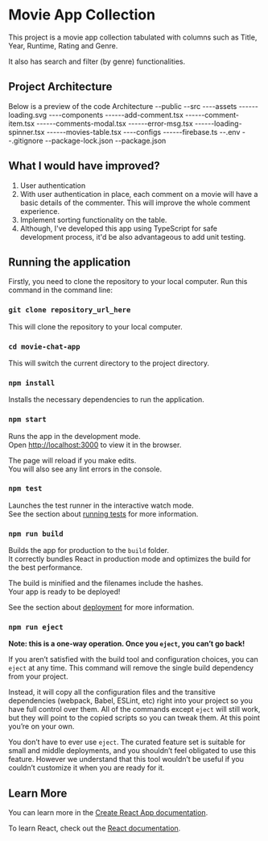# Movie App Collection

This project is a movie app collection tabulated with columns such as Title, Year, Runtime, Rating and Genre.

It also has search and filter (by genre) functionalities.

## Project Architecture

Below is a preview of the code Architecture
--public
--src
----assets
------loading.svg
----components
------add-comment.tsx
------comment-item.tsx
------comments-modal.tsx
------error-msg.tsx
------loading-spinner.tsx
------movies-table.tsx
----configs
------firebase.ts
--.env
--.gitignore
--package-lock.json
--package.json

## What I would have improved?

1. User authentication
2. With user authentication in place, each comment on a movie will have a basic details of the commenter. This will improve the whole comment experience.
3. Implement sorting functionality on the table.
4. Although, I've developed this app using TypeScript for safe development process, it'd be also advantageous to add unit testing.

## Running the application

Firstly, you need to clone the repository to your local computer.
Run this command in the command line:

### `git clone repository_url_here`

This will clone the repository to your local computer.

### `cd movie-chat-app`

This will switch the current directory to the project directory.

### `npm install`

Installs the necessary dependencies to run the application.

### `npm start`

Runs the app in the development mode.\
Open [http://localhost:3000](http://localhost:3000) to view it in the browser.

The page will reload if you make edits.\
You will also see any lint errors in the console.

### `npm test`

Launches the test runner in the interactive watch mode.\
See the section about [running tests](https://facebook.github.io/create-react-app/docs/running-tests) for more information.

### `npm run build`

Builds the app for production to the `build` folder.\
It correctly bundles React in production mode and optimizes the build for the best performance.

The build is minified and the filenames include the hashes.\
Your app is ready to be deployed!

See the section about [deployment](https://facebook.github.io/create-react-app/docs/deployment) for more information.

### `npm run eject`

**Note: this is a one-way operation. Once you `eject`, you can’t go back!**

If you aren’t satisfied with the build tool and configuration choices, you can `eject` at any time. This command will remove the single build dependency from your project.

Instead, it will copy all the configuration files and the transitive dependencies (webpack, Babel, ESLint, etc) right into your project so you have full control over them. All of the commands except `eject` will still work, but they will point to the copied scripts so you can tweak them. At this point you’re on your own.

You don’t have to ever use `eject`. The curated feature set is suitable for small and middle deployments, and you shouldn’t feel obligated to use this feature. However we understand that this tool wouldn’t be useful if you couldn’t customize it when you are ready for it.

## Learn More

You can learn more in the [Create React App documentation](https://facebook.github.io/create-react-app/docs/getting-started).

To learn React, check out the [React documentation](https://reactjs.org/).
